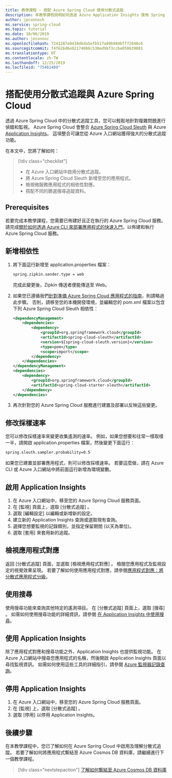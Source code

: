 ```yaml
---
title: 教學課程 - 搭配 Azure Spring Cloud 使用分散式追蹤
description: 本教學課程說明如何透過 Azure Application Insights 使用 Spring Cloud 的分散式追蹤
author: jpconnock
ms.service: spring-cloud
ms.topic: tutorial
ms.date: 10/06/2019
ms.author: jeconnoc
ms.openlocfilehash: 7241287e0438d6da5efb517a89b984bff72848c6
ms.sourcegitcommit: f4f626d6e92174086c530ed9bf3ccbe058639081
ms.translationtype: HT
ms.contentlocale: zh-TW
ms.lasthandoff: 12/25/2019
ms.locfileid: "75461489"
---
```

# <a name="use-distributed-tracing-with-azure-spring-cloud"></a>搭配使用分散式追蹤與 Azure Spring Cloud

透過 Azure Spring Cloud 中的分散式追蹤工具，您可以輕鬆地針對複雜問題進行偵錯和監視。 Azure Spring Cloud 會整合 [Azure Spring Cloud Sleuth](https://spring.io/projects/spring-cloud-sleuth) 與 Azure [Application Insights](https://docs.microsoft.com/azure/azure-monitor/app/app-insights-overview)。 這項整合可讓您從 Azure 入口網站獲得強大的分散式追蹤功能。

在本文中，您將了解如何：

> [!div class="checklist"]
> * 在 Azure 入口網站中啟用分散式追蹤。
> * 將 Azure Spring Cloud Sleuth 新增至您的應用程式。
> * 檢視微服務應用程式的相依性對應。
> * 搭配不同的篩選搜尋追蹤資料。

## <a name="prerequisites"></a>Prerequisites

若要完成本教學課程，您需要已佈建好且正在執行的 Azure Spring Cloud 服務。 請完成[關於如何透過 Azure CLI 來部署應用程式的快速入門](spring-cloud-quickstart-launch-app-cli.md)，以佈建和執行 Azure Spring Cloud 服務。
    
## <a name="add-dependencies"></a>新增相依性

1. 將下面這行新增至 application.properties 檔案：

   ```xml
   spring.zipkin.sender.type = web
   ```

   完成此變更後，Zipkin 傳送者便能傳送至 Web。

1. 如果您已遵循我們[針對準備 Azure Spring Cloud 應用程式的指南](spring-cloud-tutorial-prepare-app-deployment.md)，則請略過此步驟。 否則，請移至您的本機開發環境，並編輯您的 pom.xml 檔案以包含下列 Azure Spring Cloud Sleuth 相依性：

    ```xml
    <dependencyManagement>
        <dependencies>
            <dependency>
                <groupId>org.springframework.cloud</groupId>
                <artifactId>spring-cloud-sleuth</artifactId>
                <version>${spring-cloud-sleuth.version}</version>
                <type>pom</type>
                <scope>import</scope>
            </dependency>
        </dependencies>
    </dependencyManagement>
    <dependencies>
        <dependency>
            <groupId>org.springframework.cloud</groupId>
            <artifactId>spring-cloud-starter-sleuth</artifactId>
        </dependency>
    </dependencies>
    ```

1. 再次針對您的 Azure Spring Cloud 服務進行建置及部署以反映這些變更。

## <a name="modify-the-sample-rate"></a>修改採樣速率

您可以修改採樣速率來變更收集遙測的速率。 例如，如果您想要和往常一樣取樣一半，請開啟 application.properties 檔案，然後變更下面這行：

```xml
spring.sleuth.sampler.probability=0.5
```

如果您已建置並部署應用程式，則可以修改採樣速率。 若要這麼做，請在 Azure CLI 或 Azure 入口網站中將前面這行新增為環境變數。

## <a name="enable-application-insights"></a>啟用 Application Insights

1. 在 Azure 入口網站中，移至您的 Azure Spring Cloud 服務頁面。
1. 在 [監視]  頁面上，選取 [分散式追蹤]  。
1. 選取 [編輯設定]  以編輯或新增新的設定。
1. 建立新的 Application Insights 查詢或選取現有查詢。
1. 選擇您想要監視的記錄類別，並指定保留期間 (以天為單位)。
1. 選取 [套用]  來套用新的追蹤。

## <a name="view-the-application-map"></a>檢視應用程式對應

返回 [分散式追蹤]  頁面，並選取 [檢視應用程式對應]  。 檢閱您應用程式及監視設定的視覺效果呈現。 若要了解如何使用應用程式對應，請參閱[應用程式對應：將分散式應用程式分級](https://docs.microsoft.com/azure/azure-monitor/app/app-map)。

## <a name="use-search"></a>使用搜尋

使用搜尋功能來查詢其他特定的遙測項目。 在 [分散式追蹤]  頁面上，選取 [搜尋]  。 如需如何使用搜尋功能的詳細資訊，請參閱 [在 Application Insights 中使用搜尋](https://docs.microsoft.com/azure/azure-monitor/app/diagnostic-search)。

## <a name="use-application-insights"></a>使用 Application Insights

除了應用程式對應和搜尋功能之外，Application Insights 也提供監視功能。 在 Azure 入口網站中搜尋您應用程式的名稱，然後開啟 Application Insights 頁面以尋找監視資訊。 如需如何使用這些工具的詳細指引，請參閱 [Azure 監視器記錄查詢](https://docs.microsoft.com/azure/azure-monitor/log-query/query-language)。

## <a name="disable-application-insights"></a>停用 Application Insights

1. 在 Azure 入口網站中，移至您的 Azure Spring Cloud 服務頁面。
1. 在 [監視]  上，選取 [分散式追蹤]  。
1. 選取 [停用]  以停用 Application Insights。

## <a name="next-steps"></a>後續步驟

在本教學課程中，您已了解如何在 Azure Spring Cloud 中啟用及理解分散式追蹤。 若要了解如何將應用程式繫結至 Azure Cosmos DB 資料庫，請繼續進行下一個教學課程。

> [!div class="nextstepaction"]
> [了解如何繫結至 Azure Cosmos DB 資料庫](spring-cloud-tutorial-bind-cosmos.md)
